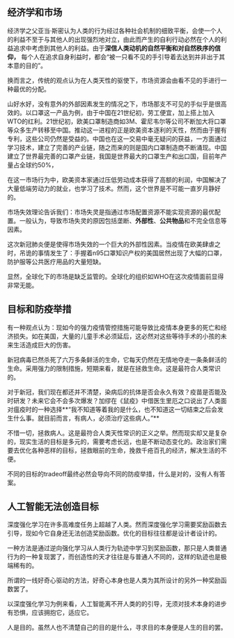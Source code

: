<head>
    <script src="https://cdn.mathjax.org/mathjax/latest/MathJax.js?config=TeX-AMS-MML_HTMLorMML" type="text/javascript"></script>
    <script type="text/x-mathjax-config">
        MathJax.Hub.Config({
            tex2jax: {
            skipTags: ['script', 'noscript', 'style', 'textarea', 'pre'],
            inlineMath: [['$','$']]
            }
        });
    </script>
</head>

## 经济学和市场

经济学之父亚当·斯密认为人类的行为经过各种社会机制的细致平衡，会使一个人的利益不至于与其他人的出现强烈地对立，由此而产生的自利行动必然在个人的利益追求中考虑到其他人的利益。由于**深信人类动机的自然平衡和对自然秩序的信仰，** 每个人在追求自身利益时，都会“被一只看不见的手引导着去达到并非出于其本意的目的”。

换而言之，传统的观点认为在人类天性的驱使下，市场资源会由看不见的手进行一种最优的分配。

山好水好，没有意外的外部因素发生的情况之下，市场那支不可见的手似乎是很高效的。以口罩这一产品为例，由于中国在21世纪初，劳工便宜，加上搭上加入WTO的红利。21世纪初，欧美口罩制造商如3M、霍尼韦尔等公司不断加大将口罩等众多生产转移至中国。推动这一进程的正是欧美资本逐利的天性，然而由于握有专利，这些公司仍然是受益的。中国也在这一交易中毫无疑问的获益，一方面通过学习技术，建立了完善的产业链，随之而来的则是国内口罩制造商不断涌现。中国建立了世界最完善的口罩产业链，我国是世界最大的口罩生产和出口国，目前年产量占全球约50%，

在这一市场行为中，欧美资本家通过压低劳动成本获得了高额的利润，中国解决了大量低端劳动力的就业，也学习了技术。然而，这个世界是不可能一直岁月静好的。

市场失效理论告诉我们：市场失灵是指通过市场配置资源不能实现资源的最优配置。一般认为，导致市场失灵的原因包括垄断、**外部性**、**公共物品**和不完全信息等因素。

这次新冠肺炎便是使得市场失效的一个巨大的外部性因素。当疫情在欧美肆虐之时，吊诡的事情发生了：手握着n95口罩知识产权的美国居然出现了大幅的口罩，防护服等公共医疗用品的大量短缺。

显然，全球化下的市场是缺乏监管的。全球化的组织如WHO在这次疫情面前显得非常无能。

## 目标和防疫举措

有一种观点认为：现如今的强力疫情管控措施可能导致比疫情本身更多的死亡和经济损失。如在美国，大量的儿童手术必须延后，这必然对这些等待手术的小孩的未来生活造成巨大的伤害。

新冠病毒已然杀死了六万多条鲜活的生命，它每天仍然在无情地夺走一条条鲜活的生命。采用强力的限制措施，短期来看，就是在拯救生命。这是最符合人类常识的。

对于新冠，我们现在都还并不清楚，染病后的抗体是否会永久有效？疫苗是否能及时研发？未来它会不会多次爆发？加缪在《鼠疫》中借医生里厄之口说出了人类面对瘟疫时的一种选择**“我不知道等着我的是什么，也不知道这一切结束之后会发生什么事。就目前而言，有病人，必须治疗这些病人。”**

不惜一切，拯救病人。这是最符合人类天性常识的正义之举。然而现实却又是复杂的，现实生活的目标是多元的，需要考虑长远，也是不断动态变化的。政治家们需要去优化各种恶样的目标，拯救眼前的生命，挽救千疮百孔的经济，解决生活的不便。

不同的目标的tradeoff最终必然会导向不同的防疫举措，什么是对的，没有人有答案。


## 人工智能无法创造目标

深度强化学习在许多高难度任务上超越了人类。然而深度强化学习需要奖励函数去引导，现如今它自身还无法创造奖励函数。优化的目标往往都是设计者设计的。

一种方法是通过逆向强化学习从人类行为轨迹中学习到奖励函数，那只是人类普通行为的一种复现罢了，而创造性的天才往往是与普通人不同的，这样的轨迹也是极端稀有的。

所谓的一线好奇心驱动的方法，好奇心本身也是人类为其所设计的另外一种奖励函数罢了。

以深度强化学习为例来看，人工智能离不开人类的的引导，无须对技术本身的进步有恐惧，应该拥抱它，适应它。

人是目的。虽然人也不清楚自己的目的是什么，寻求目的本身便是人生的目的罢。


